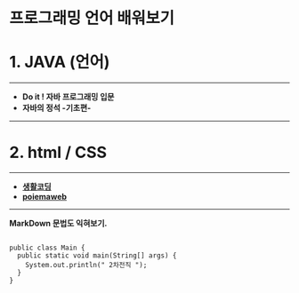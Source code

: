 프로그래밍 언어 배워보기
=========================

# 1. JAVA (**언어**)

-------------------------

* __Do it ! 자바 프로그래밍 입문__
* __자바의 정석 -기초편-__
-------------------------

# 2. html / CSS 

-------------------------

* [__생활코딩__](https://opentutorials.org/course/1)
* [__poiemaweb__](https://poiemaweb.com/)



------------------------

**MarkDown 문법도 익혀보기.**

<pre>
<code>
public class Main {
  public static void main(String[] args) {
    System.out.println(" 2차전직 ");
  }
}
</code>
</pre>



